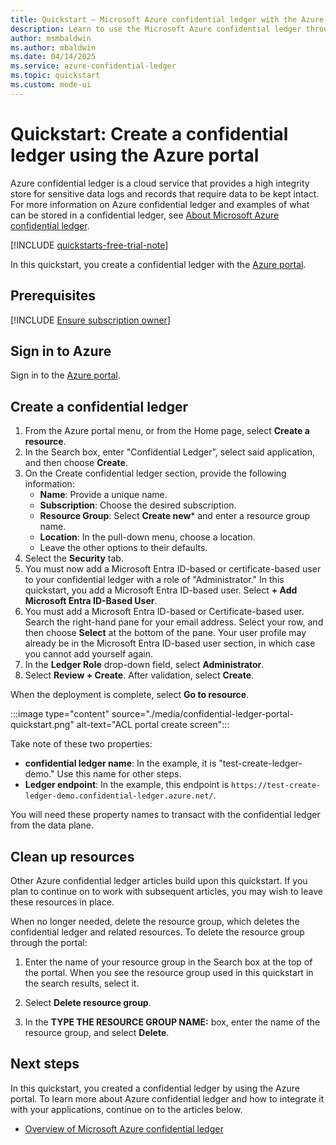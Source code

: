 ```yaml
---
title: Quickstart – Microsoft Azure confidential ledger with the Azure portal
description: Learn to use the Microsoft Azure confidential ledger through the Azure portal
author: msmbaldwin
ms.author: mbaldwin
ms.date: 04/14/2025
ms.service: azure-confidential-ledger
ms.topic: quickstart
ms.custom: mode-ui
---
```


# Quickstart: Create a confidential ledger using the Azure portal

Azure confidential ledger is a cloud service that provides a high integrity store for sensitive data logs and records that require data to be kept intact. For more information on Azure confidential ledger and examples of what can be stored in a confidential ledger, see [About Microsoft Azure confidential ledger](overview.md).

[!INCLUDE [quickstarts-free-trial-note](~/reusable-content/ce-skilling/azure/includes/quickstarts-free-trial-note.md)]

In this quickstart, you create a confidential ledger with the [Azure portal](https://portal.azure.com). 

## Prerequisites

[!INCLUDE [Ensure subscription owner](./includes/ensure-subscription-owner.md)]

## Sign in to Azure

Sign in to the [Azure portal](https://portal.azure.com).

## Create a confidential ledger

1. From the Azure portal menu, or from the Home page, select **Create a resource**.
1. In the Search box, enter "Confidential Ledger", select said application, and then choose **Create**.
1. On the Create confidential ledger section, provide the following information:
    - **Name**: Provide a unique name.
    - **Subscription**: Choose the desired subscription.
    - **Resource Group**: Select **Create new*** and enter a resource group name.
    - **Location**: In the pull-down menu, choose a location.
    - Leave the other options to their defaults.
1. Select the **Security** tab.
1. You must now add a Microsoft Entra ID-based or certificate-based user to your confidential ledger with a role of "Administrator." In this quickstart, you add a Microsoft Entra ID-based user. Select **+ Add Microsoft Entra ID-Based User**.
1. You must add a Microsoft Entra ID-based or Certificate-based user. Search the right-hand pane for your email address. Select your row, and then choose **Select** at the bottom of the pane. Your user profile may already be in the Microsoft Entra ID-based user section, in which case you cannot add yourself again.
1. In the **Ledger Role** drop-down field, select **Administrator**.
1. Select **Review + Create**. After validation, select **Create**.

When the deployment is complete, select **Go to resource**.

:::image type="content" source="./media/confidential-ledger-portal-quickstart.png" alt-text="ACL portal create screen":::

Take note of these two properties:
- **confidential ledger name**: In the example, it is "test-create-ledger-demo." Use this name for other steps.
- **Ledger endpoint**: In the example, this endpoint is `https://test-create-ledger-demo.confidential-ledger.azure.net/`. 

You will need these property names to transact with the confidential ledger from the data plane.
 
## Clean up resources

Other Azure confidential ledger articles build upon this quickstart. If you plan to continue on to work with subsequent articles, you may wish to leave these resources in place. 

When no longer needed, delete the resource group, which deletes the confidential ledger and related resources. To delete the resource group through the portal:

1.	Enter the name of your resource group in the Search box at the top of the portal. When you see the resource group used in this quickstart in the search results, select it.

1.	Select **Delete resource group**.

1.	In the **TYPE THE RESOURCE GROUP NAME:** box, enter the name of the resource group, and select **Delete**.

## Next steps

In this quickstart, you created a confidential ledger by using the Azure portal. To learn more about Azure confidential ledger and how to integrate it with your applications, continue on to the articles below.

- [Overview of Microsoft Azure confidential ledger](overview.md)

